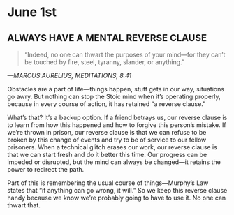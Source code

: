 # June 1st
## ALWAYS HAVE A MENTAL REVERSE CLAUSE

> “Indeed, no one can thwart the purposes of your mind—for they can’t be touched by fire, steel, tyranny, slander, or anything.”

*—MARCUS AURELIUS, MEDITATIONS, 8.41*

Obstacles are a part of life—things happen, stuff gets in our way, situations go awry. But nothing can stop the Stoic mind when it’s operating properly, because in every course of action, it has retained “a reverse clause.”

What’s that? It’s a backup option. If a friend betrays us, our reverse clause is to learn from how this happened and how to forgive this person’s mistake. If we’re thrown in prison, our reverse clause is that we can refuse to be broken by this change of events and try to be of service to our fellow prisoners. When a technical glitch erases our work, our reverse clause is that we can start fresh and do it better this time. Our progress can be impeded or disrupted, but the mind can always be changed—it retains the power to redirect the path.

Part of this is remembering the usual course of things—Murphy’s Law states that “if anything can go wrong, it will.” So we keep this reverse clause handy because we know we’re probably going to have to use it. No one can thwart that.

